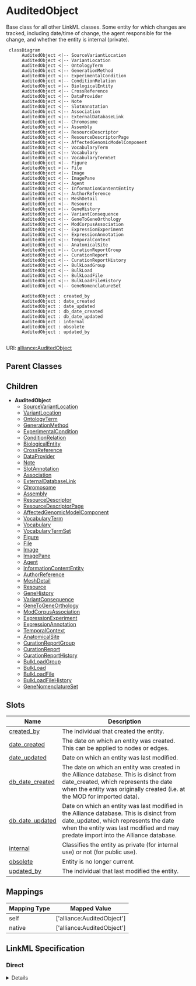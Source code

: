# AuditedObject

Base class for all other LinkML classes. Some entity for which changes are tracked, including date/time of change, the agent responsible for the change, and whether the entity is internal (private).


```mermaid
 classDiagram
      AuditedObject <|-- SourceVariantLocation
      AuditedObject <|-- VariantLocation
      AuditedObject <|-- OntologyTerm
      AuditedObject <|-- GenerationMethod
      AuditedObject <|-- ExperimentalCondition
      AuditedObject <|-- ConditionRelation
      AuditedObject <|-- BiologicalEntity
      AuditedObject <|-- CrossReference
      AuditedObject <|-- DataProvider
      AuditedObject <|-- Note
      AuditedObject <|-- SlotAnnotation
      AuditedObject <|-- Association
      AuditedObject <|-- ExternalDatabaseLink
      AuditedObject <|-- Chromosome
      AuditedObject <|-- Assembly
      AuditedObject <|-- ResourceDescriptor
      AuditedObject <|-- ResourceDescriptorPage
      AuditedObject <|-- AffectedGenomicModelComponent
      AuditedObject <|-- VocabularyTerm
      AuditedObject <|-- Vocabulary
      AuditedObject <|-- VocabularyTermSet
      AuditedObject <|-- Figure
      AuditedObject <|-- File
      AuditedObject <|-- Image
      AuditedObject <|-- ImagePane
      AuditedObject <|-- Agent
      AuditedObject <|-- InformationContentEntity
      AuditedObject <|-- AuthorReference
      AuditedObject <|-- MeshDetail
      AuditedObject <|-- Resource
      AuditedObject <|-- GeneHistory
      AuditedObject <|-- VariantConsequence
      AuditedObject <|-- GeneToGeneOrthology
      AuditedObject <|-- ModCorpusAssociation
      AuditedObject <|-- ExpressionExperiment
      AuditedObject <|-- ExpressionAnnotation
      AuditedObject <|-- TemporalContext
      AuditedObject <|-- AnatomicalSite
      AuditedObject <|-- CurationReportGroup
      AuditedObject <|-- CurationReport
      AuditedObject <|-- CurationReportHistory
      AuditedObject <|-- BulkLoadGroup
      AuditedObject <|-- BulkLoad
      AuditedObject <|-- BulkLoadFile
      AuditedObject <|-- BulkLoadFileHistory
      AuditedObject <|-- GeneNomenclatureSet
      
      AuditedObject : created_by
      AuditedObject : date_created
      AuditedObject : date_updated
      AuditedObject : db_date_created
      AuditedObject : db_date_updated
      AuditedObject : internal
      AuditedObject : obsolete
      AuditedObject : updated_by
      
```



URI: [alliance:AuditedObject](http://alliancegenome.org/AuditedObject)


## Parent Classes





## Children

* **AuditedObject**
    * [SourceVariantLocation](SourceVariantLocation.md)
    * [VariantLocation](VariantLocation.md)
    * [OntologyTerm](OntologyTerm.md)
    * [GenerationMethod](GenerationMethod.md)
    * [ExperimentalCondition](ExperimentalCondition.md)
    * [ConditionRelation](ConditionRelation.md)
    * [BiologicalEntity](BiologicalEntity.md)
    * [CrossReference](CrossReference.md)
    * [DataProvider](DataProvider.md)
    * [Note](Note.md)
    * [SlotAnnotation](SlotAnnotation.md)
    * [Association](Association.md)
    * [ExternalDatabaseLink](ExternalDatabaseLink.md)
    * [Chromosome](Chromosome.md)
    * [Assembly](Assembly.md)
    * [ResourceDescriptor](ResourceDescriptor.md)
    * [ResourceDescriptorPage](ResourceDescriptorPage.md)
    * [AffectedGenomicModelComponent](AffectedGenomicModelComponent.md)
    * [VocabularyTerm](VocabularyTerm.md)
    * [Vocabulary](Vocabulary.md)
    * [VocabularyTermSet](VocabularyTermSet.md)
    * [Figure](Figure.md)
    * [File](File.md)
    * [Image](Image.md)
    * [ImagePane](ImagePane.md)
    * [Agent](Agent.md)
    * [InformationContentEntity](InformationContentEntity.md)
    * [AuthorReference](AuthorReference.md)
    * [MeshDetail](MeshDetail.md)
    * [Resource](Resource.md)
    * [GeneHistory](GeneHistory.md)
    * [VariantConsequence](VariantConsequence.md)
    * [GeneToGeneOrthology](GeneToGeneOrthology.md)
    * [ModCorpusAssociation](ModCorpusAssociation.md)
    * [ExpressionExperiment](ExpressionExperiment.md)
    * [ExpressionAnnotation](ExpressionAnnotation.md)
    * [TemporalContext](TemporalContext.md)
    * [AnatomicalSite](AnatomicalSite.md)
    * [CurationReportGroup](CurationReportGroup.md)
    * [CurationReport](CurationReport.md)
    * [CurationReportHistory](CurationReportHistory.md)
    * [BulkLoadGroup](BulkLoadGroup.md)
    * [BulkLoad](BulkLoad.md)
    * [BulkLoadFile](BulkLoadFile.md)
    * [BulkLoadFileHistory](BulkLoadFileHistory.md)
    * [GeneNomenclatureSet](GeneNomenclatureSet.md)



## Slots

| Name | Description  |
| ---  | ---  |
| [created_by](created_by.md) | The individual that created the entity. |
| [date_created](date_created.md) | The date on which an entity was created. This can be applied to nodes or edges. |
| [date_updated](date_updated.md) | Date on which an entity was last modified. |
| [db_date_created](db_date_created.md) | The date on which an entity was created in the Alliance database.  This is disinct from date_created, which represents the date when the entity was originally created (i.e. at the MOD for imported data). |
| [db_date_updated](db_date_updated.md) | Date on which an entity was last modified in the Alliance database.  This is disinct from date_updated, which represents the date when the entity was last modified and may predate import into the Alliance database. |
| [internal](internal.md) | Classifies the entity as private (for internal use) or not (for public use). |
| [obsolete](obsolete.md) | Entity is no longer current. |
| [updated_by](updated_by.md) | The individual that last modified the entity. |


## Mappings

| Mapping Type | Mapped Value |
| ---  | ---  |
| self | ['alliance:AuditedObject'] |
| native | ['alliance:AuditedObject'] |




## LinkML Specification

<!-- TODO: investigate https://stackoverflow.com/questions/37606292/how-to-create-tabbed-code-blocks-in-mkdocs-or-sphinx -->

### Direct

<details>
```yaml
name: AuditedObject
description: Base class for all other LinkML classes. Some entity for which changes
  are tracked, including date/time of change, the agent responsible for the change,
  and whether the entity is internal (private).
from_schema: https://github.com/alliance-genome/agr_curation_schema/core.yaml
slots:
- created_by
- date_created
- updated_by
- date_updated
- db_date_created
- db_date_updated
- internal
- obsolete

```
</details>

### Induced

<details>
```yaml
name: AuditedObject
description: Base class for all other LinkML classes. Some entity for which changes
  are tracked, including date/time of change, the agent responsible for the change,
  and whether the entity is internal (private).
from_schema: https://github.com/alliance-genome/agr_curation_schema/core.yaml
attributes:
  created_by:
    name: created_by
    description: The individual that created the entity.
    from_schema: https://github.com/alliance-genome/agr_curation_schema/core.yaml
    domain: AuditedObject
    multivalued: false
    alias: created_by
    owner: AuditedObject
    domain_of:
    - AuditedObject
    range: Person
  date_created:
    name: date_created
    description: The date on which an entity was created. This can be applied to nodes
      or edges.
    from_schema: https://github.com/alliance-genome/agr_curation_schema/core.yaml
    aliases:
    - creation_date
    exact_mappings:
    - dct:createdOn
    - WIKIDATA_PROPERTY:P577
    alias: date_created
    owner: AuditedObject
    domain_of:
    - AuditedObject
    - AuditedObjectDTO
    range: datetime
  updated_by:
    name: updated_by
    description: The individual that last modified the entity.
    from_schema: https://github.com/alliance-genome/agr_curation_schema/core.yaml
    domain: AuditedObject
    multivalued: false
    alias: updated_by
    owner: AuditedObject
    domain_of:
    - AuditedObject
    range: Person
  date_updated:
    name: date_updated
    description: Date on which an entity was last modified.
    from_schema: https://github.com/alliance-genome/agr_curation_schema/core.yaml
    aliases:
    - date_last_modified
    alias: date_updated
    owner: AuditedObject
    domain_of:
    - AuditedObject
    - AuditedObjectDTO
    range: datetime
  db_date_created:
    name: db_date_created
    description: The date on which an entity was created in the Alliance database.  This
      is disinct from date_created, which represents the date when the entity was
      originally created (i.e. at the MOD for imported data).
    from_schema: https://github.com/alliance-genome/agr_curation_schema/core.yaml
    alias: db_date_created
    owner: AuditedObject
    domain_of:
    - AuditedObject
    - AuditedObjectDTO
    range: datetime
  db_date_updated:
    name: db_date_updated
    description: Date on which an entity was last modified in the Alliance database.  This
      is disinct from date_updated, which represents the date when the entity was
      last modified and may predate import into the Alliance database.
    from_schema: https://github.com/alliance-genome/agr_curation_schema/core.yaml
    alias: db_date_updated
    owner: AuditedObject
    domain_of:
    - AuditedObject
    - AuditedObjectDTO
    range: datetime
  internal:
    name: internal
    description: Classifies the entity as private (for internal use) or not (for public
      use).
    notes:
    - Default value is true.
    from_schema: https://github.com/alliance-genome/agr_curation_schema/core.yaml
    alias: internal
    owner: AuditedObject
    domain_of:
    - AuditedObject
    - AuditedObjectDTO
    range: boolean
    required: true
  obsolete:
    name: obsolete
    description: Entity is no longer current.
    notes:
    - Obsolete entities are preserved in the database for posterity but should not
      be publicly displayed.
    from_schema: https://github.com/alliance-genome/agr_curation_schema/core.yaml
    alias: obsolete
    owner: AuditedObject
    domain_of:
    - AuditedObject
    - AuditedObjectDTO
    range: boolean

```
</details>
